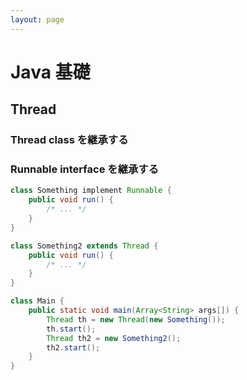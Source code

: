 ```yaml
---
layout: page
---
```


# Java 基礎

## Thread

### Thread class を継承する

### Runnable interface を継承する

```java
class Something implement Runnable {
    public void run() {
        /* ... */
    }
}

class Something2 extends Thread {
    public void run() {
        /* ... */
    }
}

class Main {
    public static void main(Array<String> args[]) {
        Thread th = new Thread(new Something());
        th.start();
        Thread th2 = new Something2();
        th2.start();
    }
}
```

